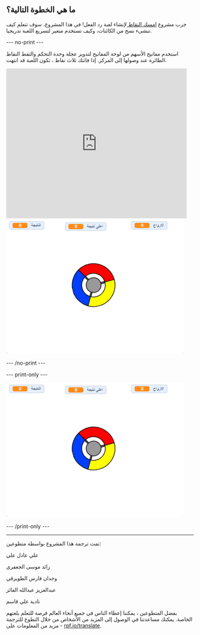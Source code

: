 ## ما هي الخطوة التالية؟

جرب مشروع [ امسك النقاط ](https://projects.raspberrypi.org/ar-SA/projects/catch-the-dots?utm_source=pathway&utm_medium=whatnext&utm_campaign=projects) لإنشاء لعبة رد الفعل! في هذا المشروع، سوف تتعلم كيف تنشىء نسخ من الكائنات، وكيف تستخدم متغير لتسريع اللعبة تدريجيا.

--- no-print ---

استخدم مفاتيح الأسهم من لوحة المفاتيح لتدوير عجلة وحدة التحكم والتقط النقاط الطائرة عند وصولها إلى المركز. إذا فاتتك ثلاث نقاط ، تكون اللعبة قد انتهت.

<div class="scratch-preview">
  <iframe allowtransparency="true" width="485" height="402" src="https://scratch.mit.edu/projects/embed/374212555/?autostart=false" frameborder="0" scrolling="no"></iframe>
  <img src="images/dots-final.png">
</div>

--- /no-print ---

--- print-only ---

![لقطة الشاشة للنقاط](images/dots-final.png)

--- /print-only ---

***
تمت ترجمة هذا المشروع بواسطة متطوعين:

علي عادل علي

رائد موسى الجعفري

وجدان فارس الطويرقي

عبدالعزيز عبدالله الفائز

نادية علي قاسم

بفضل المتطوعين ، يمكننا إعطاء الناس في جميع أنحاء العالم فرصة للتعلم بلغتهم الخاصة. يمكنك مساعدتنا في الوصول إلى المزيد من الأشخاص من خلال التطوع للترجمة - مزيد من المعلومات على [rpf.io/translate](https://rpf.io/translate).